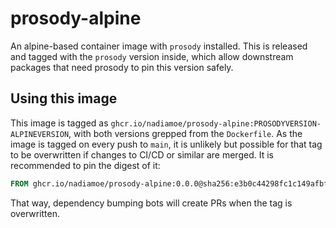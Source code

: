 # prosody-alpine

An alpine-based container image with `prosody` installed. This is released and tagged with the `prosody` version inside, which allow downstream packages that need prosody to pin this version safely.

## Using this image

This image is tagged as `ghcr.io/nadiamoe/prosody-alpine:PROSODYVERSION-ALPINEVERSION`, with both versions grepped from the `Dockerfile`. As the image is tagged on every push to `main`, it is unlikely but possible for that tag to be overwritten if changes to CI/CD or similar are merged. It is recommended to pin the digest of it:

```Dockerfile
FROM ghcr.io/nadiamoe/prosody-alpine:0.0.0@sha256:e3b0c44298fc1c149afbf4c8996fb92427ae41e4649b934ca495991b7852b855
```

That way, dependency bumping bots will create PRs when the tag is overwritten.

